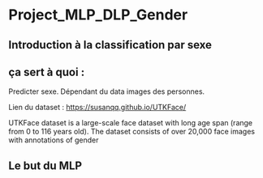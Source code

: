 # Project_MLP_DLP_Gender

## Introduction à la classification par sexe

## ça sert à quoi :

Predicter sexe. Dépendant du data images des personnes.

Lien du dataset : https://susanqq.github.io/UTKFace/


UTKFace dataset is a large-scale face dataset with long age span (range from 0 to 116 years old). The dataset consists of over 20,000 face images with annotations of gender


## Le but du MLP


